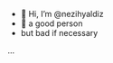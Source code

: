- 👋 Hi, I’m @nezihyaldiz
- 💞️ a good person
- but bad if necessary


...
  

<!---
nezihyaldiz/nezihyaldiz is a ✨ special ✨ repository because its `README.md` (this file) appears on your GitHub profile.
You can click the Preview link to take a look at your changes.
--->
